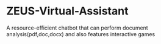 # ZEUS-Virtual-Assistant
A resource-efficient chatbot that can perform document analysis(pdf,doc,docx) and also features interactive games
